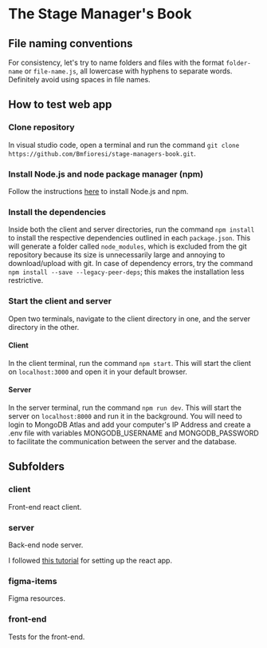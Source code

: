 # The Stage Manager's Book

## File naming conventions
For consistency, let's try to name folders and files with the format `folder-name` or `file-name.js`, all lowercase with hyphens to separate words. Definitely avoid using spaces in file names.

## How to test web app

### Clone repository

In visual studio code, open a terminal and run the command `git clone https://github.com/Bmfioresi/stage-managers-book.git`.

### Install Node.js and node package manager (npm)
Follow the instructions [here](https://docs.npmjs.com/downloading-and-installing-node-js-and-npm) to install Node.js and npm.

### Install the dependencies
Inside both the client and server directories, run the command `npm install` to install the respective dependencies outlined in each `package.json`. This will generate a folder called `node_modules`, which is excluded from the git repository because its size is unnecessarily large and annoying to download/upload with git. In case of dependency errors, try the command `npm install --save --legacy-peer-deps`; this makes the installation less restrictive.

### Start the client and server
Open two terminals, navigate to the client directory in one, and the server directory in the other.
#### Client
In the client terminal, run the command `npm start`. This will start the client on `localhost:3000` and open it in your default browser.
#### Server
In the server terminal, run the command `npm run dev`. This will start the server on `localhost:8000` and run it in the background.
You will need to login to MongoDB Atlas and add your computer's IP Address and create a .env file with variables MONGODB_USERNAME and MONGODB_PASSWORD to facilitate the communication between the server and the database.

## Subfolders

### client
Front-end react client.

### server
Back-end node server.

I followed [this tutorial](https://codedamn.com/news/reactjs/how-to-connect-react-with-node-js) for setting up the react app.

### figma-items
Figma resources.
### front-end
Tests for the front-end.
